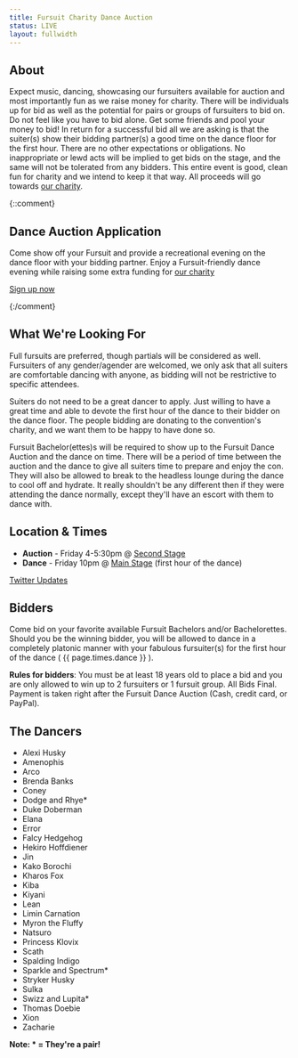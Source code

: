```yaml
---
title: Fursuit Charity Dance Auction
status: LIVE
layout: fullwidth
---
```


<div class="one-full bg-one">
<div class="page-wrapper">

## About

Expect music, dancing, showcasing our fursuiters available for auction and most importantly fun as we raise money for charity. There will be individuals up for bid as well as the potential for pairs or groups of fursuiters to bid on. Do not feel like you have to bid alone. Get some friends and pool your money to bid! In return for a successful bid all we are asking is that the suiter(s) show their bidding partner(s) a good time on the dance floor for the first hour. There are no other expectations or obligations. No inappropriate or lewd acts will be implied to get bids on the stage, and the same will not be tolerated from any bidders. This entire event is good, clean fun for charity and we intend to keep it that way. All proceeds will go towards <a href="/charity/">our charity</a>.

</div>
</div>



{::comment}
<div class="one-full bg-two textcenter">
<div class="page-wrapper">

## Dance Auction Application

Come show off your Fursuit and provide a recreational evening on the dance floor with your bidding partner. Enjoy a Fursuit-friendly dance evening while raising some extra funding for <a href="https://www.goblfc.org/charity/">our charity</a>

<a class="button" href="https://docs.google.com/forms/d/1ZMLDSZiQDsZlqMmXFnfA6wTXS6hjgAov_i2RBj1_JrQ/edit" target="_blank">Sign up now</a>

</div>
</div>
{:/comment}


<div class="one-full bg-three">
<div class="page-wrapper">

## What We're Looking For

Full fursuits are preferred, though partials will be considered as well. Fursuiters of any gender/agender are welcomed, we only ask that all suiters are comfortable dancing with anyone, as bidding will not be restrictive to specific attendees.

Suiters do not need to be a great dancer to apply. Just willing to have a great time and able to devote the first hour of the dance to their bidder on the dance floor. The people bidding are donating to the convention's charity, and we want them to be happy to have done so.

Fursuit Bachelor(ettes)s will be required to show up to the Fursuit Dance Auction and the dance on time. There will be a period of time between the auction and the dance to give all suiters time to prepare and enjoy the con. They will also be allowed to break to the headless lounge during the dance to cool off and hydrate. It really shouldn't be any different then if they were attending the dance normally, except they'll have an escort with them to dance with.

</div>
</div>



<div class="one-full bg-one">
<div class="page-wrapper">

## Location &amp; Times

- **Auction** - Friday 4-5:30pm @ <a href="/map/" target="_blank">Second Stage</a>
- **Dance** - Friday 10pm @ <a href="/map/" target="_blank">Main Stage</a> (first hour of the dance)

<a class="button" href="https://twitter.com/bldanceauction" target="_blank" rel="noopener noreferrer">Twitter Updates</a>

</div>
</div>




<div class="one-full bg-two">
<div class="page-wrapper">

## Bidders

Come bid on your favorite available Fursuit Bachelors and/or Bachelorettes. Should you be the winning bidder, you will be allowed to dance in a completely platonic manner with your fabulous fursuiter(s) for the first hour of the dance ( {{ page.times.dance }} ).

**Rules for bidders**: You must be at least 18 years old to place a bid and you are only allowed to win up to 2 fursuiters or 1 fursuit group. All Bids Final. Payment is taken right after the Fursuit Dance Auction (Cash, credit card, or PayPal).

<div class="clear">
</div>
</div>




<div class="one-full bg-three">
<div class="page-wrapper">

## The Dancers

<ul id="auction-dancers">
  <li style="background-image:url('/assets/auction/alexihusky03.jpg');">Alexi Husky</li>
  <li style="background-image:url('/assets/auction/amenophis01.jpg');">Amenophis</li>
  <li style="background-image:url('/assets/auction/arco01.jpg');">Arco</li>
  <li style="background-image:url('/assets/auction/brendabanks02.jpg');">Brenda Banks</li>
  <li style="background-image:url('/assets/auction/coney02.jpg');">Coney</li>
  <li style="background-image:url('/assets/auction/dodgeandrhye01.jpg');">Dodge and Rhye*</li>
  <li style="background-image:url('/assets/auction/dukedoberman03.jpg');">Duke Doberman</li>
  <li style="background-image:url('/assets/auction/elana02.jpg');">Elana</li>
  <li style="background-image:url('/assets/auction/error02.jpg');">Error</li>
  <li style="background-image:url('/assets/auction/falcyhedgehog01.jpg');">Falcy Hedgehog</li>
  <li style="background-image:url('/assets/auction/hekirohoffdiener02.jpg');">Hekiro Hoffdiener</li>
  <li style="background-image:url('/assets/auction/jin02.jpg');">Jin</li>
  <li style="background-image:url('/assets/auction/kakoborochi03.jpg');">Kako Borochi</li>
  <li style="background-image:url('/assets/auction/kharosfox02.jpg');">Kharos Fox</li>
  <li style="background-image:url('/assets/auction/kiba01.jpg');">Kiba</li>
  <li style="background-image:url('/assets/auction/kiyani01.jpg');">Kiyani</li>
  <li style="background-image:url('/assets/auction/lean01.jpg');">Lean</li>
  <li style="background-image:url('/assets/auction/limincarnation03.jpg');">Limin Carnation</li>
  <li style="background-image:url('/assets/auction/myronthefluffy02.jpg');">Myron the Fluffy</li>
  <li style="background-image:url('/assets/auction/natsuro01.jpg');">Natsuro</li>
  <li style="background-image:url('/assets/auction/princessklovix03.jpg');">Princess Klovix</li>
  <li style="background-image:url('/assets/auction/scath02.jpg');">Scath</li>
  <li style="background-image:url('/assets/auction/spaldingindigo03.jpg');">Spalding Indigo</li>
  <li style="background-image:url('/assets/auction/sparkleandspectrum03.jpg');">Sparkle and Spectrum*</li>
  <li style="background-image:url('/assets/auction/strykerhusky03.jpg');">Stryker Husky</li>
  <li style="background-image:url('/assets/auction/sulka01.jpg');">Sulka</li>
  <li style="background-image:url('/assets/auction/swizzandlupita01.jpg');">Swizz and Lupita*</li>
  <li style="background-image:url('/assets/auction/thomasdoebi01.jpg');">Thomas Doebie</li>
  <li style="background-image:url('/assets/auction/xion03.jpg');">Xion</li>
  <li style="background-image:url('/assets/auction/zacharie02.jpg');">Zacharie</li>
</ul>
<div class="clear"></div>
<strong>Note: * = They're a pair!</strong>

</div>
</div>